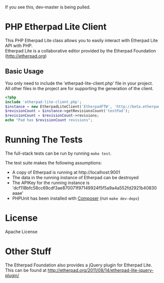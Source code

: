 If you see this, dev-master is being pulled.

# PHP Etherpad Lite Client
This PHP Etherpad Lite class allows you to easily interact with Etherpad Lite API with PHP.  
Etherpad Lite is a collaborative editor provided by the Etherpad Foundation (http://etherpad.org)

## Basic Usage

You only need to include the 'etherpad-lite-client.php' file in your project. All other files
in the project are for supporting the generation of the client.

```php
<?php
include 'etherpad-lite-client.php';
$instance = new EtherpadLiteClient('EtherpadFTW', 'http://beta.etherpad.org/api');
$revisionCount = $instance->getRevisionsCount('testPad');
$revisionCount = $revisionCount->revisions;
echo "Pad has $revisionCount revisions";
```

# Running The Tests
The full-stack tests can be run by running `make test`.
 
The test suite makes the following assumptions:

* A copy of Etherpad is running at http://localhost:9001
* The data in the running instance of Etherpad can be destroyed
* The APIKey for the running instance is 'dcf118bfc58cc69cdf3ae870071f97149924f5f5a9a4a552fd2921b40830aaae'
* PHPUnit has been installed with [Composer](https://getcomposer.org/) (run `make dev-deps`)

# License

Apache License

# Other Stuff

The Etherpad Foundation also provides a jQuery plugin for Etherpad Lite.  
This can be found at http://etherpad.org/2011/08/14/etherpad-lite-jquery-plugin/

